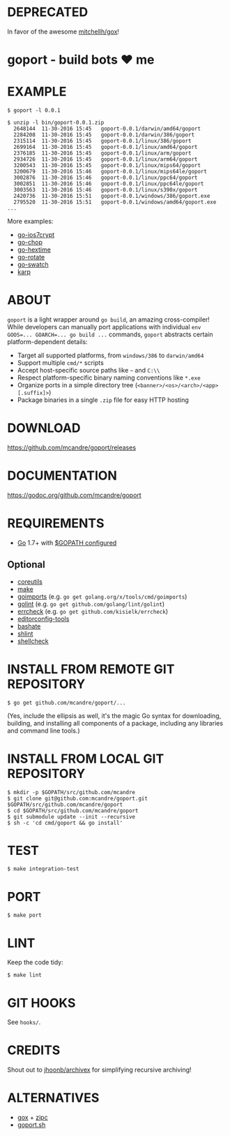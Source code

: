 # DEPRECATED

In favor of the awesome [mitchellh/gox](https://github.com/mitchellh/gox)!

# goport - build bots ♥ me

# EXAMPLE

```
$ goport -l 0.0.1

$ unzip -l bin/goport-0.0.1.zip
  2648144  11-30-2016 15:45   goport-0.0.1/darwin/amd64/goport
  2284208  11-30-2016 15:45   goport-0.0.1/darwin/386/goport
  2315114  11-30-2016 15:45   goport-0.0.1/linux/386/goport
  2699164  11-30-2016 15:45   goport-0.0.1/linux/amd64/goport
  2376185  11-30-2016 15:45   goport-0.0.1/linux/arm/goport
  2934726  11-30-2016 15:45   goport-0.0.1/linux/arm64/goport
  3200543  11-30-2016 15:45   goport-0.0.1/linux/mips64/goport
  3200679  11-30-2016 15:46   goport-0.0.1/linux/mips64le/goport
  3002876  11-30-2016 15:46   goport-0.0.1/linux/ppc64/goport
  3002851  11-30-2016 15:46   goport-0.0.1/linux/ppc64le/goport
  3003563  11-30-2016 15:46   goport-0.0.1/linux/s390x/goport
  2420736  11-30-2016 15:51   goport-0.0.1/windows/386/goport.exe
  2795520  11-30-2016 15:51   goport-0.0.1/windows/amd64/goport.exe
...
```

More examples:

* [go-ios7crypt](https://github.com/mcandre/go-ios7crypt/tree/117ec78f571cbe3bb42313f6a9dd3f77a4aaa322)
* [go-chop](https://github.com/mcandre/go-chop/tree/579da02592cd3d95fd1b56692c9187fb919bac79)
* [go-hextime](https://github.com/mcandre/go-hextime/tree/48df8ab973694e15c2c87ee7b5e521af4f9174bf)
* [go-rotate](https://github.com/mcandre/go-rotate/tree/3bbf4d965631d3fd9606bdf9363e9c6476ac1423)
* [go-swatch](https://github.com/mcandre/go-swatch/commit/1f044fef9fb375e1b20a9d414289e686e70948f8)
* [karp](https://github.com/mcandre/karp/tree/e3713a5ed06f20d78f94e0362f391b0453e13241)

# ABOUT

`goport` is a light wrapper around `go build`, an amazing cross-compiler! While developers can manually port applications with individual `env GOOS=... GOARCH=... go build ...` commands, `goport` abstracts certain platform-dependent details:

* Target all supported platforms, from `windows/386` to `darwin/amd64`
* Support multiple `cmd/*` scripts
* Accept host-specific source paths like `~` and `C:\\`
* Respect platform-specific binary naming conventions like `*.exe`
* Organize ports in a simple directory tree (`<banner>/<os>/<arch>/<app>[.suffix]>`)
* Package binaries in a single `.zip` file for easy HTTP hosting

# DOWNLOAD

https://github.com/mcandre/goport/releases

# DOCUMENTATION

https://godoc.org/github.com/mcandre/goport

# REQUIREMENTS

* [Go](https://golang.org) 1.7+ with [$GOPATH configured](https://gist.github.com/mcandre/ef73fb77a825bd153b7836ddbd9a6ddc)

## Optional

* [coreutils](https://www.gnu.org/software/coreutils/coreutils.html)
* [make](https://www.gnu.org/software/make/)
* [goimports](https://godoc.org/golang.org/x/tools/cmd/goimports) (e.g. `go get golang.org/x/tools/cmd/goimports`)
* [golint](https://github.com/golang/lint) (e.g. `go get github.com/golang/lint/golint`)
* [errcheck](https://github.com/kisielk/errcheck) (e.g. `go get github.com/kisielk/errcheck`)
* [editorconfig-tools](https://www.npmjs.com/package/editorconfig-tools)
* [bashate](https://github.com/openstack-dev/bashate)
* [shlint](https://rubygems.org/gems/shlint)
* [shellcheck](http://hackage.haskell.org/package/ShellCheck)

# INSTALL FROM REMOTE GIT REPOSITORY

```
$ go get github.com/mcandre/goport/...
```

(Yes, include the ellipsis as well, it's the magic Go syntax for downloading, building, and installing all components of a package, including any libraries and command line tools.)

# INSTALL FROM LOCAL GIT REPOSITORY

```
$ mkdir -p $GOPATH/src/github.com/mcandre
$ git clone git@github.com:mcandre/goport.git $GOPATH/src/github.com/mcandre/goport
$ cd $GOPATH/src/github.com/mcandre/goport
$ git submodule update --init --recursive
$ sh -c 'cd cmd/goport && go install'
```

# TEST

```
$ make integration-test
```

# PORT

```
$ make port
```

# LINT

Keep the code tidy:

```
$ make lint
```

# GIT HOOKS

See `hooks/`.

# CREDITS

Shout out to [jhoonb/archivex](https://github.com/jhoonb/archivex) for simplifying recursive archiving!

# ALTERNATIVES

* [gox](https://github.com/mitchellh/gox) + [zipc](https://github.com/mcandre/zipc)
* [goport.sh](https://gist.github.com/mcandre/287a09b12f20d2781aa0875cb97c79fb)
